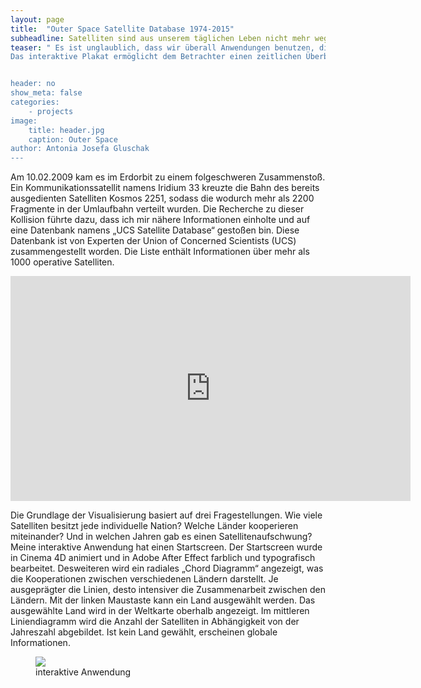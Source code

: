 ```yaml
---
layout: page
title:  "Outer Space Satellite Database 1974-2015"
subheadline: Satelliten sind aus unserem täglichen Leben nicht mehr wegzudenken.
teaser: " Es ist unglaublich, dass wir überall Anwendungen benutzen, die direkt mit Satelliten in Verbindung stehen.
Das interaktive Plakat ermöglicht dem Betrachter einen zeitlichen Überblick der Satellitenanzahl, Art des Satelliten und Besitzer- und Auftraggeberland.


header: no
show_meta: false
categories:
    - projects
image:
    title: header.jpg
    caption: Outer Space
author: Antonia Josefa Gluschak
---
```


Am 10.02.2009 kam es im Erdorbit zu einem folgeschweren Zusammenstoß. Ein Kommunikationssatellit namens Iridium 33 kreuzte die Bahn des bereits ausgedienten Satelliten Kosmos 2251, sodass die wodurch mehr als 2200 Fragmente in der Umlaufbahn verteilt wurden. Die Recherche zu dieser Kollision führte dazu, dass ich mir nähere Informationen einholte und auf eine Datenbank namens „UCS Satellite Database“ gestoßen bin. Diese Datenbank ist von Experten der Union of Concerned Scientists (UCS) zusammengestellt worden. Die Liste enthält Informationen über mehr als 1000 operative Satelliten.

<div class="flex-video">
<iframe src="https://player.vimeo.com/175610396" width="640" height="360" frameborder="0" webkitallowfullscreen mozallowfullscreen allowfullscreen></iframe>
</div>

Die Grundlage der Visualisierung basiert auf drei Fragestellungen. Wie viele Satelliten besitzt jede individuelle Nation? Welche Länder kooperieren miteinander? Und in welchen Jahren gab es einen Satellitenaufschwung?
Meine interaktive Anwendung hat einen Startscreen. Der Startscreen wurde in Cinema 4D animiert und in Adobe After Effect farblich und typografisch bearbeitet.
Desweiteren wird ein radiales „Chord Diagramm“ angezeigt, was die Kooperationen zwischen verschiedenen Ländern darstellt. Je ausgeprägter die Linien, desto intensiver die Zusammenarbeit zwischen den Ländern. Mit der linken Maustaste kann ein Land ausgewählt werden. Das aus­gewählte Land wird in der Weltkarte oberhalb angezeigt. Im mittleren Liniendiagramm wird die Anzahl der Satelliten in Abhängigkeit von der Jahreszahl abgebildet. Ist kein Land gewählt, erscheinen globale Informationen.

<figure>
  <img src="{{ site.urlimg }}/interaktiv.jpg" />
  <figcaption >                      interaktive Anwendung</figcaption>
</figure>
